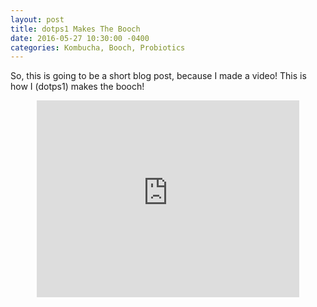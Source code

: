 ```yaml
---
layout: post
title: dotps1 Makes The Booch
date: 2016-05-27 10:30:00 -0400
categories: Kombucha, Booch, Probiotics
---
```


So, this is going to be a short blog post, because I made a video!  This is how I (dotps1) makes the booch!

<div align="center"><iframe align="middle" width="420" height="315" src="https://www.youtube.com/embed/MMJdFT4Q3Qw" frameborder="0" allowfullscreen></iframe></div>